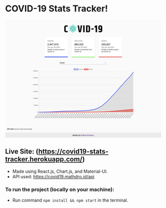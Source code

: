 # COVID-19 Stats Tracker!

![COVID-19 Tracker](https://github.com/dakshkhetan/covid-19-tracker/blob/master/public/images/app-screenshot.png)

## Live Site: (https://covid19-stats-tracker.herokuapp.com/) 

- Made using React.js, Chart.js, and Material-UI.
- API used: https://covid19.mathdro.id/api

### To run the project (locally on your machine):
- Run command `npm install && npm start` in the terminal.